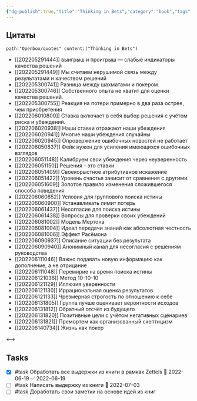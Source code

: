 ```yaml
---
{"dg-publish":true,"title":"Thinking in Bets","category":"book","tags":["books/inbox"],"rating":3,"date":"2022-06-04T10:14:53+03:00","modified_at":"2022-06-25T11:29:41+03:00","permalink":"/refs/thinking-in-bets/","dgHomeLink":false,"dgPassFrontmatter":true}
---
```






## Цитаты

```expander
path:"Openbox/quotes" content:("Thinking in Bets")
```
 
- [[202205291444]] выигрыш и проигрыш — слабые индикаторы качества решений
- [[202205291449]] Мы считаем нерушимой связь между результатами и качеством решений
- [[202205300741]] Разница между шахматами и покером.
- [[202205300746]] Собственного опыта не хватит для оценки качества решений.
- [[202205300755]] Реакция на потери примерно в два раза острее, чем приобретения
- [[202206010800]] Ставка включает в себя выбор решения с учётом риска и убеждений.
- [[202206020938]] Наши ставки отражают наши убеждения
- [[202206020941]] Многие наши убеждения случайны
- [[202206020945]] Опровержение ошибочных новостей не работает
- [[202206050837]] Фейк нужен для усиления имеющихся ошибочных взглядов
- [[202206051148]] Калибруем свои убеждения через неуверенность
- [[202206051150]] Решения - это ставки
- [[202206051409]] Своекорыстное атрибутивное искажение
- [[202206051422]] Уровень счастья зависит от сравнения с другими.
- [[202206051609]] Золотое правило изменения сложившегося способа поведения
- [[202206060852]] Условия для группового поиска истины
- [[202206060900]] Устанавливать лимит потерь
- [[202206061437]] Несогласие для поиска истины
- [[202206061438]] Вопросы для проверки своих убеждений
- [[202206081002]] Модель Мертона
- [[202206081004]] Идеал передачи знаний как абсолютная честность
- [[202206081006]] Эффект Расёмона
- [[202206090937]] Описание ситуации без результата
- [[202206090940]] Анонимный канал для несогласия с решениям руководства
- [[202206111046]] Важно подавать новую информацию как дополнение, а не отрицание
- [[202206111048]] Перемирие на время поиска истины
- [[202206121036]] Метод 10-10-10
- [[202206121129]] Иллюзия уверенности
- [[202206121130]] Иррациональная оценка результатов
- [[202206121133]] Чрезмерная строгость по отношению к себе
- [[202206131805]] Группа лучше оценивает вероятности исходов
- [[202206131812]] Обратный отсчёт из будущего
- [[202206131820]] Позитивные цели с учётом негативных сценариев
- [[202206131821]] Премортем как организованный скептицизм
- [[202206140734]] Жизнь как покер
 
<-->

## Tasks

- [x] #task Обработать все выдержки из книги в рамках Zettels 📅 2022-06-19 ✅ 2022-06-19
- [ ] #task Написать выдержку из книги 📅 2022-07-03
- [ ] #task Доработать свои заметки на основе идей из книг
